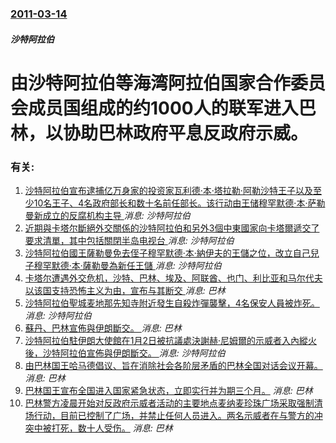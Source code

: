 ### [2011-03-14](/news/2011/03/14/index.md)

##### 沙特阿拉伯
# 由沙特阿拉伯等海湾阿拉伯国家合作委员会成员国组成的约1000人的联军进入巴林，以协助巴林政府平息反政府示威。




### 有关:

1. [沙特阿拉伯宣布逮捕亿万身家的投资家瓦利德·本·塔拉勒·阿勒沙特王子以及至少10名王子、4名政府部长和数十名前任部长。该行动由王储穆罕默德·本·萨勒曼新成立的反腐机构主导 ](/zh/news/2017/11/4/沙特阿拉伯宣布逮捕亿万身家的投资家瓦利德-本-塔拉勒-阿勒沙特王子以及至少10名王子-4名政府部长和数十名前任部长-该行.md) _消息: 沙特阿拉伯_
2. [近期與卡塔尔斷絕外交關係的沙特阿拉伯和另外3個中東國家向卡塔爾遞交了要求清單，其中包括關閉半岛电视台 ](/zh/news/2017/06/23/近期與卡塔尔斷絕外交關係的沙特阿拉伯和另外3個中東國家向卡塔爾遞交了要求清單-其中包括關閉半岛电视台.md) _消息: 沙特阿拉伯_
3. [沙特阿拉伯國王薩勒曼免去侄子穆罕默德·本·納伊夫的王儲之位，改立自己兒子穆罕默德·本·薩勒曼為新任王儲 ](/zh/news/2017/06/21/沙特阿拉伯國王薩勒曼免去侄子穆罕默德-本-納伊夫的王儲之位-改立自己兒子穆罕默德-本-薩勒曼為新任王儲.md) _消息: 沙特阿拉伯_
4. [卡塔尔遭遇外交危机，沙特、巴林、埃及、阿联酋、也门、利比亚和马尔代夫以该国支持恐怖主义为由，宣布与其断交 ](/zh/news/2017/06/5/卡塔尔遭遇外交危机-沙特-巴林-埃及-阿联酋-也门-利比亚和马尔代夫以该国支持恐怖主义为由-宣布与其断交.md) _消息: 巴林_
5. [沙特阿拉伯聖城麦地那先知寺附近發生自殺炸彈襲擊，4名保安人員被炸死。 ](/zh/news/2016/07/4/沙特阿拉伯聖城麦地那先知寺附近發生自殺炸彈襲擊-4名保安人員被炸死.md) _消息: 沙特阿拉伯_
6. [蘇丹、巴林宣佈與伊朗斷交。 ](/zh/news/2016/01/4/蘇丹-巴林宣佈與伊朗斷交.md) _消息: 巴林_
7. [沙特阿拉伯駐伊朗大使館在1月2日被抗議處決謝赫·尼姆爾的示威者入內縱火後，沙特阿拉伯宣佈與伊朗斷交。 ](/zh/news/2016/01/3/沙特阿拉伯駐伊朗大使館在1月2日被抗議處決謝赫-尼姆爾的示威者入內縱火後-沙特阿拉伯宣佈與伊朗斷交.md) _消息: 沙特阿拉伯_
8. [ 由巴林国王哈马德倡议、旨在消除社会各阶层矛盾的巴林全国对话会议开幕。](/zh/news/2011/07/2/由巴林国王哈马德倡议-旨在消除社会各阶层矛盾的巴林全国对话会议开幕.md) _消息: 巴林_
9. [巴林国王宣布全国进入国家紧急状态，立即实行并为期三个月。](/zh/news/2011/03/15/巴林国王宣布全国进入国家紧急状态-立即实行并为期三个月.md) _消息: 巴林_
10. [巴林警方凌晨开始对反政府示威者活动的主要地点麦纳麦珍珠广场采取强制清场行动，目前已控制了广场，并禁止任何人员进入。两名示威者在与警方的冲突中被打死，数十人受伤。](/zh/news/2011/02/17/巴林警方凌晨开始对反政府示威者活动的主要地点麦纳麦珍珠广场采取强制清场行动-目前已控制了广场-并禁止任何人员进入-两名示.md) _消息: 巴林_
